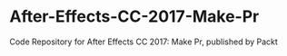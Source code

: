 # After-Effects-CC-2017-Make-Pr
Code Repository for After Effects CC 2017: Make Pr, published by Packt
